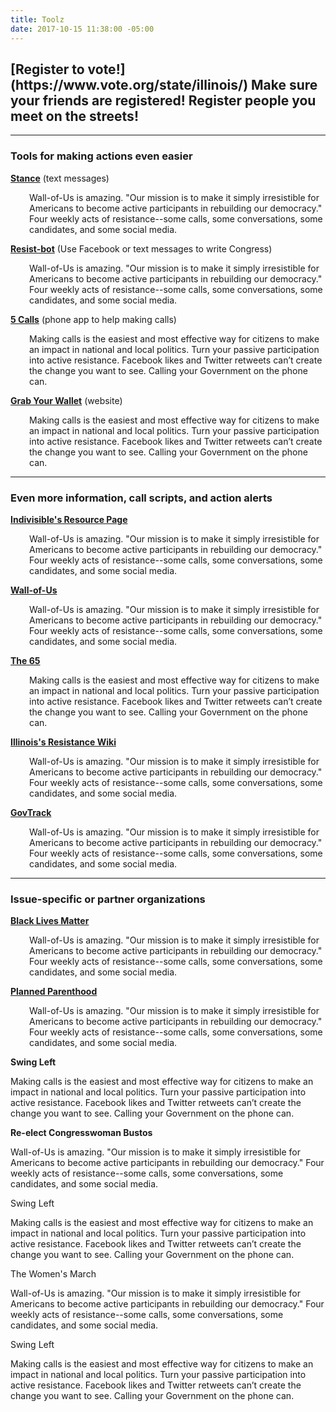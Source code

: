 ```yaml
---
title: Toolz
date: 2017-10-15 11:38:00 -05:00
---
```


<h2>[Register to vote!](https://www.vote.org/state/illinois/) Make sure your friends are registered! Register people you meet on the streets!</h2>
<hr>
<h3>Tools for making actions even easier</h3>

**[Stance](http://www.takeastance.us/)** (text messages)

<p style="padding-left: 30px;">Wall-of-Us is amazing. "Our mission is to make it simply irresistible for Americans to become active participants in rebuilding our democracy." Four weekly acts of resistance--some calls, some conversations, some candidates, and some social media.</p>

**[Resist-bot](https://resistbot.io/)** (Use Facebook or text messages to write Congress)

<p style="padding-left: 30px;">Wall-of-Us is amazing. "Our mission is to make it simply irresistible for Americans to become active participants in rebuilding our democracy." Four weekly acts of resistance--some calls, some conversations, some candidates, and some social media.</p>

**[5 Calls](https://5calls.org/)** (phone app to help making calls)

<p style="padding-left: 30px;">Making calls is the easiest and most effective way for citizens to make an impact in national and local politics. Turn your passive participation into active resistance. Facebook likes and Twitter retweets can’t create the change you want to see. Calling your Government on the phone can.</p>

**[Grab Your Wallet](https://grabyourwallet.org/)** (website)

<p style="padding-left: 30px;">Making calls is the easiest and most effective way for citizens to make an impact in national and local politics. Turn your passive participation into active resistance. Facebook likes and Twitter retweets can’t create the change you want to see. Calling your Government on the phone can.</p>

<hr>
<h3>Even more information, call scripts, and action alerts</h3>

**[Indivisible's Resource Page](http://www.indivisible.org/resources/)**

<p style="padding-left: 30px;">Wall-of-Us is amazing. "Our mission is to make it simply irresistible for Americans to become active participants in rebuilding our democracy." Four weekly acts of resistance--some calls, some conversations, some candidates, and some social media.</p>

**[Wall-of-Us](https://www.wallofus.org/)**

<p style="padding-left: 30px;">Wall-of-Us is amazing. "Our mission is to make it simply irresistible for Americans to become active participants in rebuilding our democracy." Four weekly acts of resistance--some calls, some conversations, some candidates, and some social media.</p>

**[The 65](http://thesixtyfive.org/home)**

<p style="padding-left: 30px;">Making calls is the easiest and most effective way for citizens to make an impact in national and local politics. Turn your passive participation into active resistance. Facebook likes and Twitter retweets can’t create the change you want to see. Calling your Government on the phone can.</p>

**[Illinois's Resistance Wiki](https://www.resistancemanual.org/Illinois)**

<p style="padding-left: 30px;">Wall-of-Us is amazing. "Our mission is to make it simply irresistible for Americans to become active participants in rebuilding our democracy." Four weekly acts of resistance--some calls, some conversations, some candidates, and some social media.</p>

**[GovTrack](https://www.govtrack.us/congress/members/IL/17#q=61401&marker_lng=-90.37&marker_lat=40.94)**

<p style="padding-left: 30px;">Wall-of-Us is amazing. "Our mission is to make it simply irresistible for Americans to become active participants in rebuilding our democracy." Four weekly acts of resistance--some calls, some conversations, some candidates, and some social media.</p>

<hr>
<h3>Issue-specific or partner organizations</h3>

**[Black Lives Matter](https://blacklivesmatter.com/)**

<p style="padding-left: 30px;">Wall-of-Us is amazing. "Our mission is to make it simply irresistible for Americans to become active participants in rebuilding our democracy." Four weekly acts of resistance--some calls, some conversations, some candidates, and some social media.</p>

**[Planned Parenthood](https://www.plannedparenthood.org/get-involved)**

<p style="padding-left: 30px;">Wall-of-Us is amazing. "Our mission is to make it simply irresistible for Americans to become active participants in rebuilding our democracy." Four weekly acts of resistance--some calls, some conversations, some candidates, and some social media.</p>

**Swing Left**

Making calls is the easiest and most effective way for citizens to make an impact in national and local politics. Turn your passive participation into active resistance. Facebook likes and Twitter retweets can’t create the change you want to see. Calling your Government on the phone can.

**Re-elect Congresswoman Bustos**

Wall-of-Us is amazing. "Our mission is to make it simply irresistible for Americans to become active participants in rebuilding our democracy." Four weekly acts of resistance--some calls, some conversations, some candidates, and some social media.

Swing Left

Making calls is the easiest and most effective way for citizens to make an impact in national and local politics. Turn your passive participation into active resistance. Facebook likes and Twitter retweets can’t create the change you want to see. Calling your Government on the phone can.

The Women's March

Wall-of-Us is amazing. "Our mission is to make it simply irresistible for Americans to become active participants in rebuilding our democracy." Four weekly acts of resistance--some calls, some conversations, some candidates, and some social media.

Swing Left

Making calls is the easiest and most effective way for citizens to make an impact in national and local politics. Turn your passive participation into active resistance. Facebook likes and Twitter retweets can’t create the change you want to see. Calling your Government on the phone can.